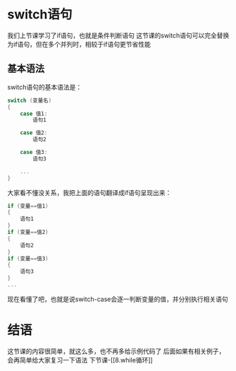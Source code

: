 # switch语句

我们上节课学习了if语句，也就是条件判断语句
这节课的switch语句可以完全替换为if语句，但在多个并列时，相较于if语句更节省性能
## 基本语法

switch语句的基本语法是：
```csharp
switch (变量名)
{
	case 值1:
		语句1

	case 值2:
		语句2

	case 值3:
		语句3

	...
}
```
大家看不懂没关系，我把上面的语句翻译成if语句呈现出来：
```csharp
if (变量==值1)
{
	语句1
}
if (变量==值2)
{
	语句2
}
if (变量==值3)
{
	语句3
}
...
```
现在看懂了吧，也就是说switch-case会逐一判断变量的值，并分别执行相关语句
# 结语

这节课的内容很简单，就这么多，也不再多给示例代码了
后面如果有相关例子，会再简单给大家复习一下语法
下节课-[[8.while循环]]